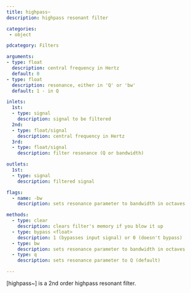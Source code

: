 ```yaml
---
title: highpass~
description: highpass resonant filter

categories:
 - object

pdcategory: Filters

arguments:
- type: float
  description: central frequency in Hertz
  default: 0
- type: float
  description: resonance, either in 'Q' or 'bw'
  default: 1 - in Q

inlets:
  1st:
  - type: signal
    description: signal to be filtered
  2nd:
  - type: float/signal
    description: central frequency in Hertz
  3rd:
  - type: float/signal
    description: filter resonance (Q or bandwidth)

outlets:
  1st:
  - type: signal
    description: filtered signal

flags:
  - name: -bw
    description: sets resonance parameter to bandwidth in octaves

methods:
  - type: clear
    description: clears filter's memory if you blow it up
  - type: bypass <float>
    description: 1 (bypasses input signal) or 0 (doesn't bypass)
  - type: bw
    description: sets resonance parameter to bandwidth in octaves
  - type: q
    description: sets resonance parameter to Q (default)

---
```


[highpass~] is a 2nd order highpass resonant filter.

